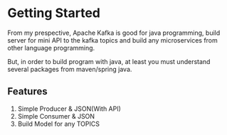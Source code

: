 # Getting Started

From my prespective, Apache Kafka is good for java programming, 
build server for mini API to the kafka topics and build any microservices 
from other language programming.

But, in order to build program with java, at least you must understand 
several packages from maven/spring java.

## Features

1. Simple Producer & JSON(With API)
2. Simple Consumer & JSON 
3. Build Model for any TOPICS
